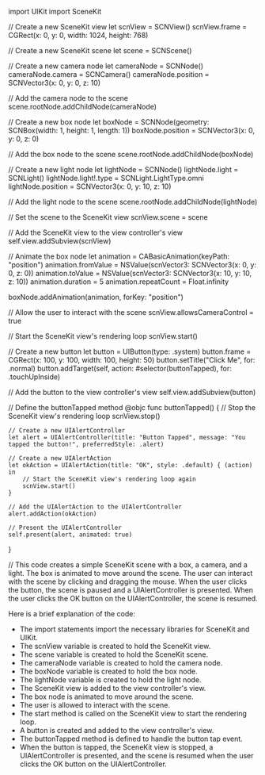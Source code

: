 import UIKit
import SceneKit

// Create a new SceneKit view
let scnView = SCNView()
scnView.frame = CGRect(x: 0, y: 0, width: 1024, height: 768)

// Create a new SceneKit scene
let scene = SCNScene()

// Create a new camera node
let cameraNode = SCNNode()
cameraNode.camera = SCNCamera()
cameraNode.position = SCNVector3(x: 0, y: 0, z: 10)

// Add the camera node to the scene
scene.rootNode.addChildNode(cameraNode)

// Create a new box node
let boxNode = SCNNode(geometry: SCNBox(width: 1, height: 1, length: 1))
boxNode.position = SCNVector3(x: 0, y: 0, z: 0)

// Add the box node to the scene
scene.rootNode.addChildNode(boxNode)

// Create a new light node
let lightNode = SCNNode()
lightNode.light = SCNLight()
lightNode.light!.type = SCNLight.LightType.omni
lightNode.position = SCNVector3(x: 0, y: 10, z: 10)

// Add the light node to the scene
scene.rootNode.addChildNode(lightNode)

// Set the scene to the SceneKit view
scnView.scene = scene

// Add the SceneKit view to the view controller's view
self.view.addSubview(scnView)

// Animate the box node
let animation = CABasicAnimation(keyPath: "position")
animation.fromValue = NSValue(scnVector3: SCNVector3(x: 0, y: 0, z: 0))
animation.toValue = NSValue(scnVector3: SCNVector3(x: 10, y: 10, z: 10))
animation.duration = 5
animation.repeatCount = Float.infinity

boxNode.addAnimation(animation, forKey: "position")

// Allow the user to interact with the scene
scnView.allowsCameraControl = true

// Start the SceneKit view's rendering loop
scnView.start()

// Create a new button
let button = UIButton(type: .system)
button.frame = CGRect(x: 100, y: 100, width: 100, height: 50)
button.setTitle("Click Me", for: .normal)
button.addTarget(self, action: #selector(buttonTapped), for: .touchUpInside)

// Add the button to the view controller's view
self.view.addSubview(button)

// Define the buttonTapped method
@objc func buttonTapped() {
    // Stop the SceneKit view's rendering loop
    scnView.stop()

    // Create a new UIAlertController
    let alert = UIAlertController(title: "Button Tapped", message: "You tapped the button!", preferredStyle: .alert)

    // Create a new UIAlertAction
    let okAction = UIAlertAction(title: "OK", style: .default) { (action) in
        // Start the SceneKit view's rendering loop again
        scnView.start()
    }

    // Add the UIAlertAction to the UIAlertController
    alert.addAction(okAction)

    // Present the UIAlertController
    self.present(alert, animated: true)
}

// This code creates a simple SceneKit scene with a box, a camera, and a light. The box is animated to move around the scene. The user can interact with the scene by clicking and dragging the mouse. When the user clicks the button, the scene is paused and a UIAlertController is presented. When the user clicks the OK button on the UIAlertController, the scene is resumed.

Here is a brief explanation of the code:

* The import statements import the necessary libraries for SceneKit and UIKit.
* The scnView variable is created to hold the SceneKit view.
* The scene variable is created to hold the SceneKit scene.
* The cameraNode variable is created to hold the camera node.
* The boxNode variable is created to hold the box node.
* The lightNode variable is created to hold the light node.
* The SceneKit view is added to the view controller's view.
* The box node is animated to move around the scene.
* The user is allowed to interact with the scene.
* The start method is called on the SceneKit view to start the rendering loop.
* A button is created and added to the view controller's view.
* The buttonTapped method is defined to handle the button tap event.
* When the button is tapped, the SceneKit view is stopped, a UIAlertController is presented, and the scene is resumed when the user clicks the OK button on the UIAlertController.